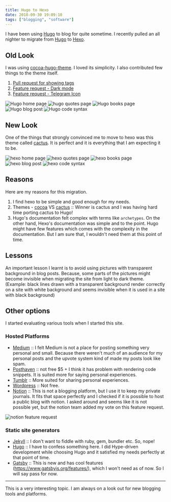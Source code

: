 ```yaml
---
title: Hugo to Hexo
date: 2018-09-30 19:09:10
tags: ["blogging", "software"]
---
```

I have been using [Hugo](https://gohugo.io/) to blog for quite sometime. I recently pulled an all nighter to migrate from [Hugo](https://gohugo.io/) to [Hexo](https://hexo.io/).

## Old Look
I was using [cocoa-hugo-theme](https://github.com/nishanths/cocoa-hugo-theme). I loved its simplicity. I also contributed few things to the theme itself.

1. [Pull request for showing tags](https://github.com/nishanths/cocoa-hugo-theme/pull/127)
1. [Feature request - Dark mode](https://github.com/nishanths/cocoa-hugo-theme/issues/129)
1. [Feature request - Telegram Icon](https://github.com/nishanths/cocoa-hugo-theme/issues/128)

![Hugo home page](/images/hugo-cocoa-home-page.png)
![hugo quotes page](/images/hugo-cocoa-quotes-page.png)
![Hugo books page](/images/hugo-cocoa-books-page.png)
![Hugo blog post](/images/hugo-cocoa-blog-post.png)
![Hugo code syntax](/images/hugo-cocoa-code-syntax-theme.png)

## New Look
One of the things that strongly convinced me to move to hexo was this theme called [cactus](https://github.com/probberechts/hexo-theme-cactus). It is perfect and it is everything that I am expecting it to be.

![hexo home page](/images/hexo-cactus-home-page.png)
![hexo quotes page](/images/hexo-cactus-quotes-page.png)
![hexo books page](/images/hexo-cactus-books-page.png)
![hexo blog post](/images/hexo-cactus-blog-post.png)
![hexo code syntax](/images/hexo-cactus-code-syntax-theme.png)

## Reasons

Here are my reasons for this migration.

1. I find hexo to be simple and good enough for my needs.
1. Themes - [cocoa](https://github.com/nishanths/cocoa-hugo-theme) VS [cactus](https://github.com/probberechts/hexo-theme-cactus) :: Winner is cactus and I was having hard time porting cactus to Hugo!
1. Hugo's documentation felt complex with terms like `archetypes`. On the other hand, Hexo's documentation was simple and to the point. Hugo might have few features which comes with the complexity in the documentation. But I am sure that, I wouldn't need them at this point of time.

## Lessons

An important lesson I learnt is to avoid using pictures with transparent background in blog posts. Because, some parts of the pictures might become invisible when migrating the site from light to dark theme. (Example: black lines drawn with a transparent background render correctly on a site with white background and seems invisible when it is used in a site with black background)

## Other options

I started evaluating various tools when I started this site.

### Hosted Platforms
- [Medium](https://medium.com/) :: I felt Medium is not a place for posting something very personal and small. Because there weren't much of an audience for my personal posts and the upvote system kind of made my posts look like spam.
- [Posthaven](https://posthaven.com/) :: not free $5 + I think it has problem with rendering code snippets. It is suited more for saying personal experiences.
- [Tumblr](https://www.tumblr.com/) :: More suited for sharing personal experiences.
- [Wordpress](https://wordpress.com) :: Not free.
- [Notion](notion.so) :: This is not a blogging platform, but I use it to keep my private journals. It fits that space perfectly and I checked if it is possible to host a public blog with notion. I asked around and seems like it is not possible yet, but the notion team added my vote on this feature request.

![notion feature request](/images/notion-blog-feature-request.png)

### Static site generators
- [Jekyll](https://jekyllrb.com/) :: I don't want to fiddle with ruby, gem, bundler etc. So, nope!
- [Hugo](https://gohugo.io/) :: I have to confess something here. I did Hype-driven development while choosing Hugo and it satisfied my needs perfectly at that point of time.
- [Gatsby](https://www.gatsbyjs.org) :: This is new and has cool features (https://www.gatsbyjs.org/features/), which I won't need as of now. So I will say pass for now.

---

This is a very interesting topic. I am always on a look out for new blogging tools and platforms.
